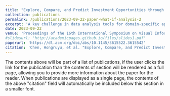 ```yaml
---
title: "Explore, Compare, and Predict Investment Opportunities through What-If Analysis: US Housing Market Investigation"
collection: publications
permalink: /publications/2023-09-22-paper-what-if-analysis-2
excerpt: 'A key challenge in data analysis tools for domain-specific applications with high-dimensional time series data is to provide an intuitive way for users to explore their datasets, analyze trends and understand the models developed for these applications through human-computer interaction. To address this challenge, we propose a three-stage workflow that allows domain experts to explore their data, compare the different entities’ features, and predict the variable’s long-term trend using what-if analyses. Based on this workflow, we created a data visualization workspace for real estate investment using data from the US housing market at state and city level. The underlying machine learning model ARIMAX uses house price data together with socio-economic data from 2000 to 2021 to learn the dependencies of the house prices on the socio-economic factors and make informative and robust predictions for future years.'
date: 2023-09-22
venue: 'Proceedings of the 16th International Symposium on Visual Information Communication and Interaction'
#slidesurl: 'http://academicpages.github.io/files/slides1.pdf'
paperurl: 'https://dl.acm.org/doi/abs/10.1145/3615522.3615542'
citation: 'Chen, Hongruyu, et al. "Explore, Compare, and Predict Investment Opportunities through What-If Analysis: US Housing Market Investigation." Proceedings of the 16th International Symposium on Visual Information Communication and Interaction. 2023.'
---
```


The contents above will be part of a list of publications, if the user clicks the link for the publication than the contents of section will be rendered as a full page, allowing you to provide more information about the paper for the reader. When publications are displayed as a single page, the contents of the above "citation" field will automatically be included below this section in a smaller font.